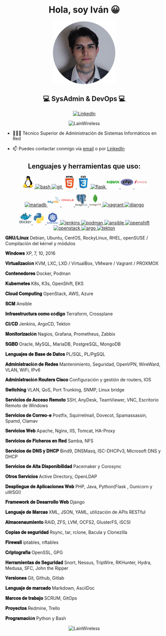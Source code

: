 <h1 align="center"><b> Hola, soy Iván 😀 </b></h1>

<div align="center">
<img src="me.png" alt="me" height="200px" width="200px">
</div>

<h2 align="center"><b> 💻 SysAdmin & DevOps 💻 </b></h2>

<p align="center">
  <a href="https://www.linkedin.com/in/ivan-pina-castillo/">
    <img alt="LinkedIn" title="LinkedIn" src="https://img.shields.io/badge/-LinkedIn-0A66C2?style=for-the-badge&logo=LinkedIn&logoColor=white"/></a>

<p align="center">
  <img src="https://komarev.com/ghpvc/?username=LainWireless&label=Eres%20el%20visitante%20Nº&color=0e75b6&style=for-the-badge" alt="LainWireless"/>
</p>

- 👨🏻‍💻 Técnico Superior de Administración de Sistemas Informáticos en Red

- 📫 Puedes contactar conmigo vía [email](mailto:ivanpinacastillo2002@gmail.com) o por [LinkedIn](https://www.linkedin.com/in/ivan-pina-castillo/)

<h2 align="center">
  <b>Lenguajes y herramientas que uso:</b>
</h2>

<p align="center">
  <a href="https://www.linux.org/" target="_blank" rel="noreferrer">
    <img src="https://raw.githubusercontent.com/devicons/devicon/master/icons/linux/linux-original.svg" alt="linux" width="40" height="40"/>
  </a>
  <a href="https://www.gnu.org/software/bash/" target="_blank" rel="noreferrer">
    <img src="https://www.vectorlogo.zone/logos/gnu_bash/gnu_bash-icon.svg" alt="bash" width="40" height="40"/>
  </a>
  <a href="https://git-scm.com/" target="_blank" rel="noreferrer">
    <img src="https://www.vectorlogo.zone/logos/git-scm/git-scm-icon.svg" alt="git" width="40" height="40"/>
  </a>
  <a href="https://www.w3.org/html/" target="_blank" rel="noreferrer">
    <img src="https://raw.githubusercontent.com/devicons/devicon/master/icons/html5/html5-original-wordmark.svg" alt="html5" width="40" height="40"/>
  </a>
  <a href="https://www.w3schools.com/css/" target="_blank" rel="noreferrer">
    <img src="https://raw.githubusercontent.com/devicons/devicon/master/icons/css3/css3-original-wordmark.svg" alt="css3" width="40" height="40"/>
  </a>
  <a href="https://flask.palletsprojects.com/" target="_blank" rel="noreferrer">
    <img src="https://flask.palletsprojects.com/en/2.3.x/_images/flask-horizontal.png" alt="flask" width="70" height="30"/>
  </a>
  <a href="https://www.nginx.com" target="_blank" rel="noreferrer">
    <img src="https://raw.githubusercontent.com/devicons/devicon/master/icons/nginx/nginx-original.svg" alt="nginx" width="40" height="40"/>
    </a>
    <a href="https://www.php.net" target="_blank" rel="noreferrer">
    <img src="https://raw.githubusercontent.com/devicons/devicon/master/icons/php/php-original.svg" alt="php" width="40" height="40"/>
  </a>
    <a href="https://www.apache.org" target="_blank" rel="noreferrer">
    <img src="https://raw.githubusercontent.com/devicons/devicon/master/icons/apache/apache-original-wordmark.svg" alt="apache" width="40" height="40"/>
    </a>
</p>
<p align="center">
  <a href="https://mariadb.org/" target="_blank" rel="noreferrer">
    <img src="https://www.vectorlogo.zone/logos/mariadb/mariadb-icon.svg" alt="mariadb" width="40" height="40"/>
  </a>
  <a href="https://www.mysql.com/" target="_blank" rel="noreferrer">
    <img src="https://raw.githubusercontent.com/devicons/devicon/master/icons/mysql/mysql-original-wordmark.svg" alt="mysql" width="40" height="40"/>
  </a>
  <a href="https://www.oracle.com/" target="_blank" rel="noreferrer">
    <img src="https://raw.githubusercontent.com/devicons/devicon/master/icons/oracle/oracle-original.svg" alt="oracle" width="40" height="40"/>
  </a>
  <a href="https://www.postgresql.org" target="_blank" rel="noreferrer">
    <img src="https://raw.githubusercontent.com/devicons/devicon/master/icons/postgresql/postgresql-original-wordmark.svg" alt="postgresql" width="40" height="40"/>
  </a>
  <a href="https://www.mongodb.com/" target="_blank" rel="noreferrer">
    <img src="https://raw.githubusercontent.com/devicons/devicon/master/icons/mongodb/mongodb-original-wordmark.svg" alt="mongodb" width="40" height="40"/>
  </a>
  <a href="https://www.vagrantup.com/" target="_blank" rel="noreferrer">
    <img src="https://www.vectorlogo.zone/logos/vagrantup/vagrantup-icon.svg" alt="vagrant" width="40" height="40"/>
  </a>
  <a href="https://www.djangoproject.com/" target="_blank" rel="noreferrer"> 
   <img src="https://cdn.worldvectorlogo.com/logos/django.svg" alt="django" width="40" height="40"/> 
  </a>
</p>
<p align="center">
  <a href="https://www.docker.com/" target="_blank" rel="noreferrer"> 
    <img src="https://raw.githubusercontent.com/devicons/devicon/master/icons/docker/docker-original-wordmark.svg" alt="docker" width="40" height="40"/>
  <a href="https://www.python.org" target="_blank" rel="noreferrer"> 
    <img src="https://raw.githubusercontent.com/devicons/devicon/master/icons/python/python-original.svg" alt="python" width="40" height="40"/> 
  </a>
  <a href="https://kubernetes.io/" target="_blank" rel="noreferrer"> 
    <img src="https://raw.githubusercontent.com/devicons/devicon/master/icons/kubernetes/kubernetes-plain-wordmark.svg" alt="kubernetes" width="40" height="40"/>
  </a>
    <a href="https://www.jenkins.io/" target="_blank" rel="noreferrer"> 
        <img src="https://www.vectorlogo.zone/logos/jenkins/jenkins-icon.svg" alt="jenkins" width="40" height="40"/>
    </a>
    <a href="https://podman.io/" target="_blank" rel="noreferrer"> 
        <img src="https://podman.io/logos/optimized/podman-3-logo-95w-90h.webp" alt="podman" width="40" height="40"/>
    </a>
    <a href="https://www.ansible.com/" target="_blank" rel="noreferrer"> 
        <img src="https://www.vectorlogo.zone/logos/ansible/ansible-icon.svg" alt="ansible" width="40" height="40"/>
    </a>
    <a href="https://docs.openshift.com" target="_blank" rel="noreferrer"> 
        <img src="https://www.vectorlogo.zone/logos/openshift/openshift-icon.svg" alt="openshift" width="40" height="40"/>
    </a>
    <a href="https://www.openstack.org/" target="_blank" rel="noreferrer"> 
        <img src="https://www.vectorlogo.zone/logos/openstack/openstack-icon.svg" alt="openstack" width="40" height="40"/>
    </a>
    <a href="https://argoproj.github.io/" target="_blank" rel="noreferrer"> 
        <img src="https://avatars.githubusercontent.com/u/30269780?s=200&v=4" alt="argo" width="40" height="40"/>
    </a>
    <a href="https://www.tekton.com/" target="_blank" rel="noreferrer"> 
        <img src="https://raw.githubusercontent.com/cdfoundation/artwork/main/tekton/horizontal/color/tekton-horizontal-color.svg" alt="tekton" width="40" height="40"/>
    </a>
</p>

**𝐆𝐍𝐔/𝐋𝐢𝐧𝐮𝐱**
Debian, Ubuntu, CentOS, RockyLinux, RHEL, openSUSE / Compilación del kérnel y módulos

**𝐖𝐢𝐧𝐝𝐨𝐰𝐬**
XP, 7, 10, 2016 

**𝐕𝐢𝐫𝐭𝐮𝐚𝐥𝐢𝐳𝐚𝐜𝐢ó𝐧**
KVM, LXC, LXD / VirtualBox, VMware / Vagrant / PROXMOX

**𝐂𝐨𝐧𝐭𝐞𝐧𝐞𝐝𝐨𝐫𝐞𝐬**
Docker, Podman

**𝐊𝐮𝐛𝐞𝐫𝐧𝐞𝐭𝐞𝐬**
K8s, K3s, OpenShift, EKS

**𝐂𝐥𝐨𝐮𝐝 𝐂𝐨𝐦𝐩𝐮𝐭𝐢𝐧𝐠**
OpenStack, AWS, Azure

**𝐒𝐂𝐌**
Ansible

**𝐈𝐧𝐟𝐫𝐚𝐞𝐬𝐭𝐫𝐮𝐜𝐭𝐮𝐫𝐚 𝐜𝐨𝐦𝐨 𝐜ó𝐝𝐢𝐠𝐨**
Terraform, Crossplane

**𝐂𝐈/𝐂𝐃**
Jenkins, ArgoCD, Tekton 

**𝐌𝐨𝐧𝐢𝐭𝐨𝐫𝐢𝐳𝐚𝐜𝐢ó𝐧**
Nagios, Grafana, Prometheus, Zabbix

**𝐒𝐆𝐁𝐃**
Oracle, MySQL, MariaDB, PostgreSQL, MongoDB 

**𝐋𝐞𝐧𝐠𝐮𝐚𝐣𝐞𝐬 𝐝𝐞 𝐁𝐚𝐬𝐞 𝐝𝐞 𝐃𝐚𝐭𝐨𝐬**
PL/SQL, PL/PgSQL 

**𝐀𝐝𝐦𝐢𝐧𝐢𝐬𝐭𝐫𝐚𝐜𝐢ó𝐧 𝐝𝐞 𝐑𝐞𝐝𝐞𝐬**
Mantenimiento, Seguridad, OpenVPN, WireWard, VLAN, WiFi, IPv6 

**𝐀𝐝𝐦𝐢𝐧𝐢𝐬𝐭𝐫𝐚𝐜𝐢ó𝐧 𝐑𝐨𝐮𝐭𝐞𝐫𝐬 𝐂𝐢𝐬𝐜𝐨**
Configuración y gestión de routers, IOS 

**𝐒𝐰𝐢𝐭𝐜𝐡𝐢𝐧𝐠**
VLAN, QoS, Port Trunking, SNMP, Linux bridge 

**𝐒𝐞𝐫𝐯𝐢𝐜𝐢𝐨𝐬 𝐝𝐞 𝐀𝐜𝐜𝐞𝐬𝐨 𝐑𝐞𝐦𝐨𝐭𝐨**
SSH, AnyDesk, TeamViewer, VNC, Escritorio Remoto de Windows 

**𝐒𝐞𝐫𝐯𝐢𝐜𝐢𝐨𝐬 𝐝𝐞 𝐂𝐨𝐫𝐫𝐞𝐨-𝐞**
Postfix, Squirrelmail, Dovecot, Spamassassin, Spamd, Clamav 

**𝐒𝐞𝐫𝐯𝐢𝐜𝐢𝐨𝐬 𝐖𝐞𝐛**
Apache, Nginx, IIS, Tomcat, HA-Proxy 

**𝐒𝐞𝐫𝐯𝐢𝐜𝐢𝐨𝐬 𝐝𝐞 𝐅𝐢𝐜𝐡𝐞𝐫𝐨𝐬 𝐞𝐧 𝐑𝐞𝐝**
Samba, NFS 

**𝐒𝐞𝐫𝐯𝐢𝐜𝐢𝐨𝐬 𝐝𝐞 𝐃𝐍𝐒 𝐲 𝐃𝐇𝐂𝐏**
Bind9, DNSMasq, ISC-DHCPv3, Microsoft DNS y DHCP 

**𝐒𝐞𝐫𝐯𝐢𝐜𝐢𝐨𝐬 𝐝𝐞 𝐀𝐥𝐭𝐚 𝐃𝐢𝐬𝐩𝐨𝐧𝐢𝐛𝐢𝐥𝐢𝐝𝐚𝐝**
Pacemaker y Corosync 

**𝐎𝐭𝐫𝐨𝐬 𝐒𝐞𝐫𝐯𝐢𝐜𝐢𝐨𝐬**
Active Directory, OpenLDAP 

**𝐃𝐞𝐬𝐩𝐥𝐢𝐞𝐠𝐮𝐞 𝐝𝐞 𝐀𝐩𝐥𝐢𝐜𝐚𝐜𝐢𝐨𝐧𝐞𝐬 𝐖𝐞𝐛**
PHP, Java, Python(Flask , Gunicorn y uWSGI) 

**𝐅𝐫𝐚𝐦𝐞𝐰𝐨𝐫𝐤 𝐝𝐞 𝐃𝐞𝐬𝐚𝐫𝐫𝐨𝐥𝐥𝐨 𝐖𝐞𝐛**
Django 

**𝐋𝐞𝐧𝐠𝐮𝐚𝐣𝐞 𝐝𝐞 𝐌𝐚𝐫𝐜𝐚𝐬**
XML, JSON, YAML, utilización de APIs RESTful 

**𝐀𝐥𝐦𝐚𝐜𝐞𝐧𝐚𝐮𝐦𝐢𝐞𝐧𝐭𝐨**
RAID, ZFS, LVM, OCFS2, GlusterFS, iSCSI 

**𝐂𝐨𝐩𝐢𝐚𝐬 𝐝𝐞 𝐬𝐞𝐠𝐮𝐫𝐢𝐝𝐚𝐝**
Rsync, tar, rclone, Bacula y Clonezilla 

**𝐅𝐢𝐫𝐞𝐰𝐚𝐥𝐥**
iptables, nftables 

**𝐂𝐫𝐢𝐩𝐭𝐨𝐠𝐫𝐚𝐟𝐢𝐚**
OpenSSL, GPG 

**𝐇𝐞𝐫𝐫𝐚𝐦𝐢𝐞𝐧𝐭𝐚𝐬 𝐝𝐞 𝐒𝐞𝐠𝐮𝐫𝐢𝐝𝐚𝐝**
Snort, Nessus, TripWire, RKHunter, Hydra, Medusa, SFC, John the Ripper 

**𝐕𝐞𝐫𝐬𝐢𝐨𝐧𝐞𝐬**
Git, Github, Gitlab 

**𝐋𝐞𝐧𝐠𝐮𝐚𝐣𝐞 𝐝𝐞 𝐦𝐚𝐫𝐜𝐚𝐝𝐨**
Markdown, AsciiDoc 

**𝐌𝐚𝐫𝐜𝐨𝐬 𝐝𝐞 𝐭𝐫𝐚𝐛𝐚𝐣𝐨**
SCRUM, GitOps 

**𝐏𝐫𝐨𝐲𝐞𝐜𝐭𝐨𝐬**
Redmine, Trello 

**𝐏𝐫𝐨𝐠𝐫𝐚𝐦𝐚𝐜𝐢ó𝐧**
Python y Bash

<p align="center">
  <img src="https://media.giphy.com/media/QDK1pCI43lGhO/giphy.gif" alt="LainWireless"/>
</p>
